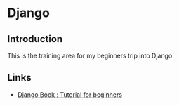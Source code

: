 # Django

## Introduction

This is the training area for my beginners trip into Django

## Links

* [Django Book : Tutorial for beginners](https://djangobook.com/django-tutorial-for-beginners/)
